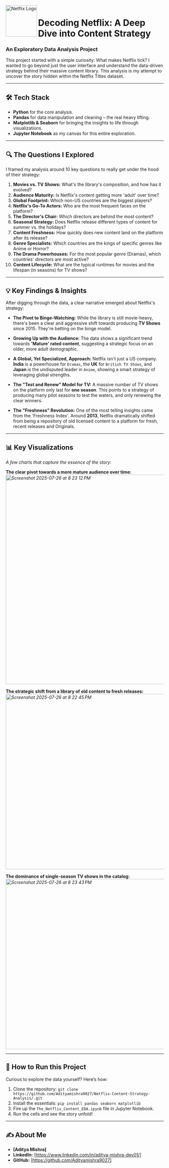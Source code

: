 <img src="https://upload.wikimedia.org/wikipedia/commons/thumb/0/08/Netflix_2015_logo.svg/150px-Netflix_2015_logo.svg.png" alt="Netflix Logo" align="left" width="100px"/>

# Decoding Netflix: A Deep Dive into Content Strategy

### An Exploratory Data Analysis Project

This project started with a simple curiosity: What makes Netflix tick? I wanted to go beyond just the user interface and understand the data-driven strategy behind their massive content library. This analysis is my attempt to uncover the story hidden within the Netflix Titles dataset.

---

## 🛠️ Tech Stack

* **Python** for the core analysis.
* **Pandas** for data manipulation and cleaning – the real heavy lifting.
* **Matplotlib & Seaborn** for bringing the insights to life through visualizations.
* **Jupyter Notebook** as my canvas for this entire exploration.

---

## 🔍 The Questions I Explored

I framed my analysis around 10 key questions to really get under the hood of their strategy:

1.  **Movies vs. TV Shows:** What's the library's composition, and how has it evolved?
2.  **Audience Maturity:** Is Netflix's content getting more 'adult' over time?
3.  **Global Footprint:** Which non-US countries are the biggest players?
4.  **Netflix's Go-To Actors:** Who are the most frequent faces on the platform?
5.  **The Director's Chair:** Which directors are behind the most content?
6.  **Seasonal Strategy:** Does Netflix release different types of content for summer vs. the holidays?
7.  **Content Freshness:** How quickly does new content land on the platform after its release?
8.  **Genre Specialists:** Which countries are the kings of specific genres like Anime or Horror?
9.  **The Drama Powerhouses:** For the most popular genre (Dramas), which countries' directors are most active?
10. **Content Lifecycle:** What are the typical runtimes for movies and the lifespan (in seasons) for TV shows?

---

## 💡 Key Findings & Insights

After digging through the data, a clear narrative emerged about Netflix's strategy:

* **The Pivot to Binge-Watching:** While the library is still movie-heavy, there's been a clear and aggressive shift towards producing **TV Shows** since 2015. They're betting on the binge model.

* **Growing Up with the Audience:** The data shows a significant trend towards **'Mature' rated content**, suggesting a strategic focus on an older, more adult demographic.

* **A Global, Yet Specialized, Approach:** Netflix isn't just a US company. **India** is a powerhouse for `Dramas`, the **UK** for `British TV Shows`, and **Japan** is the undisputed leader in `Anime`, showing a smart strategy of leveraging global strengths.

* **The "Test and Renew" Model for TV:** A massive number of TV shows on the platform only last for **one season**. This points to a strategy of producing many pilot seasons to test the waters, and only renewing the clear winners.

* **The "Freshness" Revolution:** One of the most telling insights came from the 'Freshness Index'. Around **2013**, Netflix dramatically shifted from being a repository of old licensed content to a platform for fresh, recent releases and Originals.

---

## 📊 Key Visualizations

*A few charts that capture the essence of the story:*

**The clear pivot towards a more mature audience over time:**
*<img width="1152" height="666" alt="Screenshot 2025-07-26 at 8 23 12 PM" src="https://github.com/user-attachments/assets/8382cb7e-032b-4081-8eaa-68cd02b261f9" />*


**The strategic shift from a library of old content to fresh releases:**
*<img width="1116" height="557" alt="Screenshot 2025-07-26 at 8 22 45 PM" src="https://github.com/user-attachments/assets/027a9296-cba3-4582-8954-a3a2b8b92ccc" />*


**The dominance of single-season TV shows in the catalog:**
*<img width="1110" height="541" alt="Screenshot 2025-07-26 at 8 23 43 PM" src="https://github.com/user-attachments/assets/496729bb-b154-4058-bc01-836beb2e2dac" />*


---

## 🚀 How to Run this Project

Curious to explore the data yourself? Here’s how:

1.  Clone the repository: `git clone https://github.com/Adityamishra9027/Netflix-Content-Strategy-Analysis/.git`
2.  Install the essentials: `pip install pandas seaborn matplotlib`
3.  Fire up the `The_Netflix_Content_EDA.ipynb` file in Jupyter Notebook.
4.  Run the cells and see the story unfold!

---

## ✍️ About Me

* **[Aditya Mishra]**
* **LinkedIn:** [https://www.linkedin.com/in/aditya-mishra-dev01/]
* **GitHub:** [https://github.com/Adityamishra9027]
